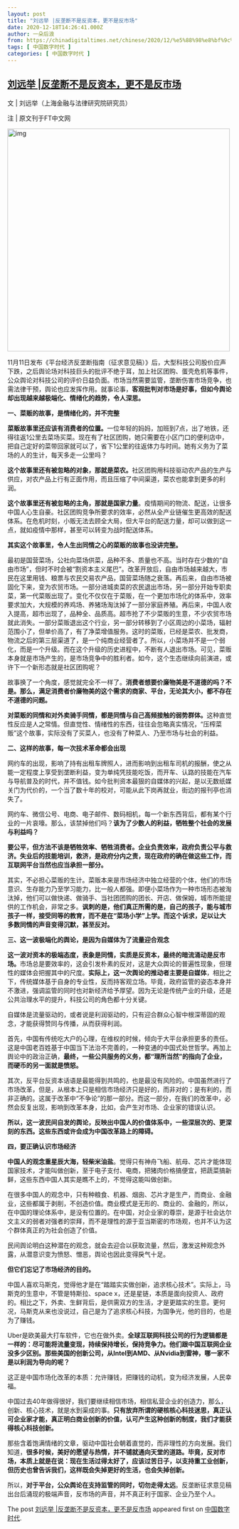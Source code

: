 ```yaml
---
layout: post
title: "刘远举 |反垄断不是反资本，更不是反市场"
date: 2020-12-18T14:26:41.000Z
author: 一朵后浪
from: https://chinadigitaltimes.net/chinese/2020/12/%e5%88%98%e8%bf%9c%e4%b8%be-%e5%8f%8d%e5%9e%84%e6%96%ad%e4%b8%8d%e6%98%af%e5%8f%8d%e8%b5%84%e6%9c%ac%ef%bc%8c%e6%9b%b4%e4%b8%8d%e6%98%af%e5%8f%8d%e5%b8%82%e5%9c%ba/
tags: [ 中国数字时代 ]
categories: [ 中国数字时代 ]
---
```

<!--1608301601000-->
[刘远举 |反垄断不是反资本，更不是反市场](https://chinadigitaltimes.net/chinese/2020/12/%e5%88%98%e8%bf%9c%e4%b8%be-%e5%8f%8d%e5%9e%84%e6%96%ad%e4%b8%8d%e6%98%af%e5%8f%8d%e8%b5%84%e6%9c%ac%ef%bc%8c%e6%9b%b4%e4%b8%8d%e6%98%af%e5%8f%8d%e5%b8%82%e5%9c%ba/)
------

<div>
<p>文 | 刘远举（上海金融与法律研究院研究员）</p><p>注 | 原文刊于FT中文网</p><p><img class="aligncenter" src="https://chinadigitaltimes.net/chinese/files/2020/12/post-660596-5fdcbb050a99c." alt="img" width="500"></p><p>11月11日发布《平台经济反垄断指南（征求意见稿）》后，大型科技公司股价应声下跌，之后舆论场对科技巨头的批评不绝于耳，加上社区团购、蛋壳危机等事件，公众舆论对科技公司的评价日益负面。市场当然需要监管，垄断伤害市场竞争，也需法律干预，舆论也应发挥作用。就事论事，<strong>客观批判对市场是好事，但如今舆论却出现越来越极端化、情绪化的趋势，令人深思。</strong></p><p><strong>一、菜贩的故事，是情绪化的，并不完整</strong></p><p><strong>菜贩故事里还应该有消费者的位置。</strong>一位年轻的妈妈，加班到7点，出了地铁，还得往返1公里去菜场买菜。现在有了社区团购，她只需要在小区门口的便利店中，把自己定好的菜带回家就可以了，省下1公里的往返体力与时间。她有义务为了菜场的人的生计，每天多走一公里吗？</p><p><strong>这个故事里还有被忽略的对象，那就是菜农。</strong>社区团购用科技驱动农产品的生产与供应，对农产品上行有正面作用，而且压缩了中间渠道，菜农也能拿到更多的利润。</p><p><strong>这个故事里还有被忽略的主角，那就是国家力量</strong>。疫情期间的物流、配送，让很多中国人心生自豪。社区团购竞争所要求的效率，必然从全产业链催生更高效的配送体系。在危机时刻，小贩无法去顾全大局，但大平台的配送力量，却可以做到这一点，就如疫情中那样，甚至可以转变为战时配送体系。</p><p><strong>其实这个故事里，令人生出同情之心的菜贩的故事也没讲完整。</strong></p><p>最初是国营菜场，公社向菜场供菜，品种不多、质量也不高。当时存在少数的“自由市场”，但时不时会被“割资本主义尾巴”。改革开放后，自由市场越来越大，市民在这里用钱、粮票与农民交易农产品，国营菜场随之衰落。再后来，自由市场被固化下来，变为农贸市场。一部分进城卖菜的农民退出市场，另一部分开始专职卖菜，第一代菜贩出现了。变化不仅仅在于菜贩，在一个更加市场化的体系中，效率要求加大，大规模的养鸡场、养猪场淘汰掉了一部分家庭养殖。再后来，中国人收入提高，超市出现了，品种全、品质高。超市抢了不少菜贩的生意，不少农贸市场就此消失。一部分菜贩退出这个行业，另一部分转移到了小区周边的小菜场，辐射范围小了，但单价高了，有了净菜增值服务。这时的菜贩，已经是菜农、批发商，物流之后的第三层渠道了，是一个纯商业经营者了。所以，小菜场并不是一个弱化，而是一个升级。而在这个升级的历史进程中，不断有人退出市场。可见，菜贩本身就是市场产生的，是市场竞争中的胜利者。如今，这个生态继续向前演进，或许下一个新形态就是社区团购呢？</p><p>故事换了一个角度，感觉就完全不一样了。<strong>消费者想要价廉物美是不道德的吗？不是。那么，满足消费者价廉物美的这个需求的商家、平台，无论其大小，都不存在不道德的问题。</strong></p><p><strong>对菜贩的同情和对外卖骑手同情，都是同情与自己高频接触的弱势群体。</strong>这种直觉性反应是人之常情。但直觉性、情绪性的东西，往往会忽略真实情况，“压榨菜贩”这个故事，实际没有了买菜人，也没有了种菜人、乃至市场与社会的利益。</p><p><strong>二、这样的故事，每一次技术革命都会出现</strong></p><p>网约车的出现，影响了持有出租车牌照人，进而影响到出租车司机的报酬，使之从能一定程度上享受到垄断利益，变为单纯凭技能吃饭，而开车、认路的技能在汽车与导航普及的时代，并不值钱。如今批判资本最狠的自媒体的兴起，是以无数纸媒关门为代价的，一个当了数十年的校对，可能从此下岗再就业，街边的报刊亭也消失了。</p><p>网约车、微信公号、电商、电子邮件、数码相机，每一个新东西背后，都有某个行业的一片哀嚎。那么，该禁掉他们吗？<strong>该为了少数人的利益，牺牲整个社会的发展与利益吗？</strong></p><p><strong>要公平，但方法不该是牺牲效率、牺牲消费者。企业负责效率，政府负责公平与救济。失业后的技能培训，救济，是政府分内之责，现在政府的确在做这些工作，而互联网平台当然也应当承担一部分。</strong></p><p>其实，不必担心菜贩的生计。菜贩本来是市场经济中独立经营的个体，他们的市场意识、生存能力乃至学习能力，比一般人都强。即便小菜场作为一种市场形态被淘汰掉，他们可以做快递、做骑手、当社团团购的团长、开店、做保姆，城市所能提供的工作机会，非常之多。<strong>讽刺的是，他们真正所需的是，自己的孩子，能与城市孩子一样，接受同等的教育，而不是在“菜场小学”上学。而这个诉求，足以让大多数同情的声音变得沉默，甚至反对。</strong></p><p><strong>三、这一波极端化的舆论，是因为自媒体为了流量迎合观念</strong></p><p><strong>这一波对资本的极端态度，表象是同情，实质是反资本，最终的暗流涌动是反市场。</strong>市场总是要效率的，这会引发朴素的反对，这是大众舆论的普遍性现象，但理性的媒体会把握其中的尺度。<strong>实际上，这一次舆论的推动者主要是自媒体</strong>，相比之下，传统媒体基于自身的专业性，反而持客观立场。毕竟，政府监管的姿态本身并不激进，强调监管的同时也对新经济给予厚望。因为无论是传统产业的升级，还是公共治理水平的提升，科技公司的角色都十分关键。</p><p>自媒体是流量驱动的，或者说是利润驱动的，只有迎合群众心智中根深蒂固的观念，才能获得赞同与传播，从而获得利润。</p><p>首先，中国有传统吃大户的心理，在维权的时候，倾向于大平台承担更多的责任。这是中国老百姓基于中国当下法治不完善的，一种变通的中国式处世哲学。再加上舆论中的政治正确，<strong>最终，一些公共服务的义务，都“理所当然”的指向了企业，而硬币的另一面就是愤怒。</strong></p><p>其次，反平台反资本话语是最能得到共鸣的，也是最没有风险的。中国虽然进行了市场改革，但是，从根本上只是相信市场经济只是好的，而非对的；是有利的，而非正确的。这属于改革中“不争论”的那一部分。而这一部分，在我们的改革中，必然会反复出现，影响到改革本身，比如，会产生对市场、企业家的错误认识。</p><p><strong>所以，这一波民间自发的舆论，反映出中国人的价值体系中，一些深层次的、更深刻的东西。这些东西或许会成为中国改革路上的障碍。</strong></p><p><strong>四，要正确认识市场经济</strong></p><p><strong>中国人的观念重星辰大海，轻柴米油盐</strong>。觉得只有神舟飞船、航母、芯片才能体现国家技术，才能叫做创新，至于电子支付、电商，把猪肉价格搞便宜，把蔬菜搞新鲜，这些东西中国人其实是瞧不上的，不觉得这能叫做创新。</p><p>在很多中国人的观念中，只有种粮食、机器、烟囱、芯片才是生产，而商业、金融业，这些都属于剥削，不创造价值。商业模式是无形的、商业的、金融的，所以，在中国的理论体系中，是没有位置的。在中国，对企业家的尊崇，是源于社会达尔文主义的弱者对强者的崇拜，而不是理性的源于亚当斯密的市场观，也并不认为这个群体真正的为社会创造了价值。</p><p>民间舆论明白这种潜在的观念，就会去迎合以获取流量，然后，激发这种观念外露，从潜意识变为愤怒、憎恶，舆论也因此变得戾气十足。</p><p><strong>但它们忘记了市场经济的目的。</strong></p><p>中国人喜欢马斯克，觉得他才是在“踏踏实实做创新，追求核心技术”。实际上，马斯克的生意中，不管是特斯拉、space x，还是星链，本质是面向投资人、政府的。相比之下，外卖、生鲜背后，是供需双方的生活，才是更踏实的生意。更何况，马斯克从来也没说过，自己是为了追求核心科技，为国争光，他的目的，也是为了赚钱。</p><p>Uber是欧美最大打车软件，它也在做外卖。<strong>全球互联网科技公司的行为逻辑都是一样的：尽可能将流量变现，持续保持增长，保持竞争力。他们跟中国互联网企业没多少区别。那些美国的创新公司，从Intel到AMD、从Nvidia到雷神，哪一家不是以利润为导向的呢？</strong></p><p>这正是中国市场化改革的本质：允许赚钱，把赚钱的动机，变为经济发展，人民幸福。</p><p>中国过去40年做得很好，我们要继续相信市场，相信私营企业的创造力，那么，创新、核心技术，就是水到渠成的事。<strong>只有放弃所谓的硬核核心科技迷思，真正认可企业家才能，真正明白商业创新的价值，认可产生这种创新的制度，我们才能获得核心科技创新。</strong></p><p>那些含着饱满情绪的文章，驱动中国社会朝着直觉的，而非理性的方向发展。我们知道，<strong>很多时候，美好的愿望与热情，并不铺就通向天堂的道路。毕竟，反对市场，本质上就是在说：现在生活过得太好了，应该过苦日子，以支持重工业创新，但历史也曾告诉我们，这样既会失掉更好的生活，也会失掉创新。</strong></p><p>所以，<strong>对于平台，公众舆论在支持监管的同时，切勿走得太远</strong>。反垄断征求意见稿出台后涌现的极端声音，反市场的声音，并不真正利于国家、企业乃至个人。</p><p>The post <a rel="nofollow" href="https://chinadigitaltimes.net/chinese/2020/12/%e5%88%98%e8%bf%9c%e4%b8%be-%e5%8f%8d%e5%9e%84%e6%96%ad%e4%b8%8d%e6%98%af%e5%8f%8d%e8%b5%84%e6%9c%ac%ef%bc%8c%e6%9b%b4%e4%b8%8d%e6%98%af%e5%8f%8d%e5%b8%82%e5%9c%ba/">刘远举 |反垄断不是反资本，更不是反市场</a> appeared first on <a rel="nofollow" href="https://chinadigitaltimes.net/chinese">中国数字时代</a>.</p>
</div>
